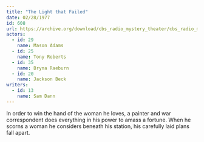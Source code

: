 ```yaml
---
title: "The Light that Failed"
date: 02/28/1977
id: 608
url: https://archive.org/download/cbs_radio_mystery_theater/cbs_radio_mystery_theater-0601-0650.zip/cbs_radio_mystery_theater-0601-0650%2Fcbsrmt_0608_the_light_that_failed.mp3
actors:  
  - id: 29
    name: Mason Adams  
  - id: 25
    name: Tony Roberts  
  - id: 35
    name: Bryna Raeburn  
  - id: 20
    name: Jackson Beck
writers:  
  - id: 13
    name: Sam Dann
---
```

In order to win the hand of the woman he loves, a painter and war correspondent does everything in his power to amass a fortune. When he scorns a woman he considers beneath his station, his carefully laid plans fall apart.